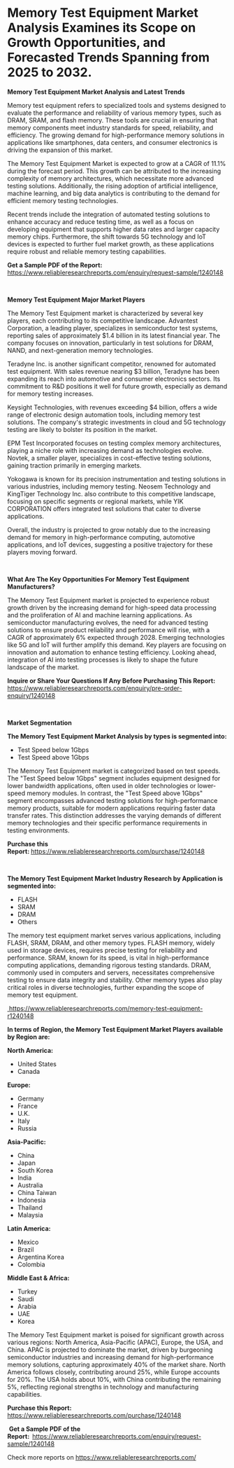 <p><h1>Memory Test Equipment Market Analysis Examines its Scope on Growth Opportunities, and Forecasted Trends Spanning from 2025 to 2032.</h1></p><p><strong>Memory Test Equipment Market Analysis and Latest Trends</strong></p>
<p><p>Memory test equipment refers to specialized tools and systems designed to evaluate the performance and reliability of various memory types, such as DRAM, SRAM, and flash memory. These tools are crucial in ensuring that memory components meet industry standards for speed, reliability, and efficiency. The growing demand for high-performance memory solutions in applications like smartphones, data centers, and consumer electronics is driving the expansion of this market.</p><p>The Memory Test Equipment Market is expected to grow at a CAGR of 11.1% during the forecast period. This growth can be attributed to the increasing complexity of memory architectures, which necessitate more advanced testing solutions. Additionally, the rising adoption of artificial intelligence, machine learning, and big data analytics is contributing to the demand for efficient memory testing technologies. </p><p>Recent trends include the integration of automated testing solutions to enhance accuracy and reduce testing time, as well as a focus on developing equipment that supports higher data rates and larger capacity memory chips. Furthermore, the shift towards 5G technology and IoT devices is expected to further fuel market growth, as these applications require robust and reliable memory testing capabilities.</p></p>
<p><strong>Get a Sample PDF of the Report:&nbsp;</strong> <a href="https://www.reliableresearchreports.com/enquiry/request-sample/1240148?utm_campaign=3323&utm_medium=2&utm_source=Github&utm_content=ia&utm_term=11042025&utm_id=memory-test-equipment">https://www.reliableresearchreports.com/enquiry/request-sample/1240148</a></p>
<p>&nbsp;</p>
<p><strong>Memory Test Equipment Major Market Players</strong></p>
<p><p>The Memory Test Equipment market is characterized by several key players, each contributing to its competitive landscape. Advantest Corporation, a leading player, specializes in semiconductor test systems, reporting sales of approximately $1.4 billion in its latest financial year. The company focuses on innovation, particularly in test solutions for DRAM, NAND, and next-generation memory technologies.</p><p>Teradyne Inc. is another significant competitor, renowned for automated test equipment. With sales revenue nearing $3 billion, Teradyne has been expanding its reach into automotive and consumer electronics sectors. Its commitment to R&D positions it well for future growth, especially as demand for memory testing increases.</p><p>Keysight Technologies, with revenues exceeding $4 billion, offers a wide range of electronic design automation tools, including memory test solutions. The company's strategic investments in cloud and 5G technology testing are likely to bolster its position in the market.</p><p>EPM Test Incorporated focuses on testing complex memory architectures, playing a niche role with increasing demand as technologies evolve. Novtek, a smaller player, specializes in cost-effective testing solutions, gaining traction primarily in emerging markets.</p><p>Yokogawa is known for its precision instrumentation and testing solutions in various industries, including memory testing. Neosem Technology and KingTiger Technology Inc. also contribute to this competitive landscape, focusing on specific segments or regional markets, while YIK CORPORATION offers integrated test solutions that cater to diverse applications.</p><p>Overall, the industry is projected to grow notably due to the increasing demand for memory in high-performance computing, automotive applications, and IoT devices, suggesting a positive trajectory for these players moving forward.</p></p>
<p>&nbsp;</p>
<p><strong>What Are The Key Opportunities For Memory Test Equipment Manufacturers?</strong></p>
<p><p>The Memory Test Equipment market is projected to experience robust growth driven by the increasing demand for high-speed data processing and the proliferation of AI and machine learning applications. As semiconductor manufacturing evolves, the need for advanced testing solutions to ensure product reliability and performance will rise, with a CAGR of approximately 6% expected through 2028. Emerging technologies like 5G and IoT will further amplify this demand. Key players are focusing on innovation and automation to enhance testing efficiency. Looking ahead, integration of AI into testing processes is likely to shape the future landscape of the market.</p></p>
<p><strong>Inquire or Share Your Questions If Any Before Purchasing This Report:</strong> <a href="https://www.reliableresearchreports.com/enquiry/pre-order-enquiry/1240148?utm_campaign=3323&utm_medium=2&utm_source=Github&utm_content=ia&utm_term=11042025&utm_id=memory-test-equipment">https://www.reliableresearchreports.com/enquiry/pre-order-enquiry/1240148</a></p>
<p>&nbsp;</p>
<p><strong>Market Segmentation</strong></p>
<p><strong>The Memory Test Equipment Market Analysis by types is segmented into:</strong></p>
<p><ul><li>Test Speed below 1Gbps</li><li>Test Speed above 1Gbps</li></ul></p>
<p><p>The Memory Test Equipment market is categorized based on test speeds. The "Test Speed below 1Gbps" segment includes equipment designed for lower bandwidth applications, often used in older technologies or lower-speed memory modules. In contrast, the "Test Speed above 1Gbps" segment encompasses advanced testing solutions for high-performance memory products, suitable for modern applications requiring faster data transfer rates. This distinction addresses the varying demands of different memory technologies and their specific performance requirements in testing environments.</p></p>
<p><strong>Purchase this Report:&nbsp;</strong><a href="https://www.reliableresearchreports.com/purchase/1240148?utm_campaign=3323&utm_medium=2&utm_source=Github&utm_content=ia&utm_term=11042025&utm_id=memory-test-equipment">https://www.reliableresearchreports.com/purchase/1240148</a></p>
<p>&nbsp;</p>
<p><strong>The Memory Test Equipment Market Industry Research by Application is segmented into:</strong></p>
<p><ul><li>FLASH</li><li>SRAM</li><li>DRAM</li><li>Others</li></ul></p>
<p><p>The memory test equipment market serves various applications, including FLASH, SRAM, DRAM, and other memory types. FLASH memory, widely used in storage devices, requires precise testing for reliability and performance. SRAM, known for its speed, is vital in high-performance computing applications, demanding rigorous testing standards. DRAM, commonly used in computers and servers, necessitates comprehensive testing to ensure data integrity and stability. Other memory types also play critical roles in diverse technologies, further expanding the scope of memory test equipment.</p></p>
<p><a href="https://www.reliableresearchreports.com/memory-test-equipment-r1240148?utm_campaign=3323&utm_medium=2&utm_source=Github&utm_content=ia&utm_term=11042025&utm_id=memory-test-equipment">&nbsp;https://www.reliableresearchreports.com/memory-test-equipment-r1240148</a></p>
<p><strong>In terms of Region, the Memory Test Equipment Market Players available by Region are:</strong></p>
<p>
    <p> <strong> North America: </strong>
        <ul>
            <li>United States</li>
            <li>Canada</li>
        </ul>
        </p> 
    <p> <strong> Europe: </strong>
        <ul>
            <li>Germany</li>
            <li>France</li>
            <li>U.K.</li>
            <li>Italy</li>
            <li>Russia</li>
        </ul>
        </p> 
    <p> <strong> Asia-Pacific: </strong>
        <ul>
            <li>China</li>
            <li>Japan</li>
            <li>South Korea</li>
            <li>India</li>
            <li>Australia</li>
            <li>China Taiwan</li>
            <li>Indonesia</li>
            <li>Thailand</li>
            <li>Malaysia</li>
        </ul>
        </p> 
    <p> <strong> Latin America: </strong>
        <ul>
            <li>Mexico</li>
            <li>Brazil</li>
            <li>Argentina Korea</li>
            <li>Colombia</li>
        </ul>
        </p> 
    <p> <strong> Middle East & Africa: </strong>
        <ul>
            <li>Turkey</li>
            <li>Saudi</li>
            <li>Arabia</li>
            <li>UAE</li>
            <li>Korea</li>
        </ul>
    </p>
    </p>
<p><p>The Memory Test Equipment market is poised for significant growth across various regions: North America, Asia-Pacific (APAC), Europe, the USA, and China. APAC is projected to dominate the market, driven by burgeoning semiconductor industries and increasing demand for high-performance memory solutions, capturing approximately 40% of the market share. North America follows closely, contributing around 25%, while Europe accounts for 20%. The USA holds about 10%, with China contributing the remaining 5%, reflecting regional strengths in technology and manufacturing capabilities.</p></p>
<p><strong>Purchase this Report: </strong><a href="https://www.reliableresearchreports.com/purchase/1240148?utm_campaign=3323&utm_medium=2&utm_source=Github&utm_content=ia&utm_term=11042025&utm_id=memory-test-equipment">https://www.reliableresearchreports.com/purchase/1240148</a></p>
<p>&nbsp;<strong>Get a Sample PDF of the Report:&nbsp;&nbsp;</strong><a href="https://www.reliableresearchreports.com/enquiry/request-sample/1240148?utm_campaign=3323&utm_medium=2&utm_source=Github&utm_content=ia&utm_term=11042025&utm_id=memory-test-equipment">https://www.reliableresearchreports.com/enquiry/request-sample/1240148</a></p>
<p><strong></strong></p>
<p>Check more reports on <a href="https://www.reliableresearchreports.com/?utm_campaign=3323&utm_medium=2&utm_source=Github&utm_content=ia&utm_term=11042025&utm_id=memory-test-equipment">https://www.reliableresearchreports.com/</a></p>